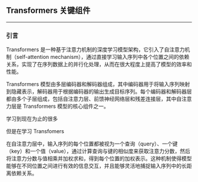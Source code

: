 ## Transformers 关键组件

---
### 引言

Transformers 是一种基于注意力机制的深度学习模型架构，它引入了自注意力机制（self-attention mechanism），通过直接学习输入序列中各个位置之间的依赖关系，实现了在序列数据上的并行化处理，从而在很大程度上提高了模型的效率和性能。

Transformers 模型由多层编码器和解码器组成，其中编码器用于将输入序列映射到隐藏表示，解码器用于根据编码器的输出生成目标序列。每个编码器和解码器层都由多个子层组成，包括自注意力层、前馈神经网络层和残差连接层，其中自注意力层是 Transformers 模型的核心组件之一。

学习到现在为止的很多




但是在学习 Transfomers 

在自注意力层中，输入序列的每个位置都被视为一个查询（query）、一个键（key）和一个值（value），通过计算查询与键的相似度来获取注意力分数，然后将注意力分数与值相乘并加权求和，得到每个位置的加权表示。这种机制使得模型能够在不同位置之间进行有效的信息交互，并且能够灵活地捕捉输入序列中的长距离依赖关系。
